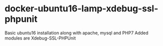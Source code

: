 # docker-ubuntu16-lamp-xdebug-ssl-phpunit
Basic ubuntu16 installation along with apache, mysql and PHP7 Added modules are Xdebug-SSL-PHPUnit
